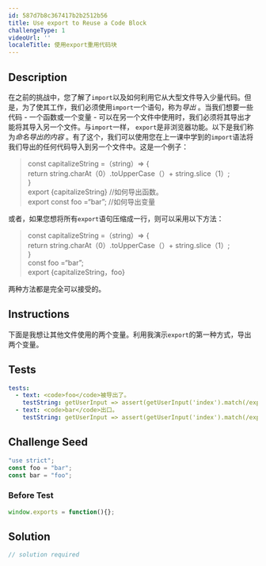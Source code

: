 ```yaml
---
id: 587d7b8c367417b2b2512b56
title: Use export to Reuse a Code Block
challengeType: 1
videoUrl: ''
localeTitle: 使用export重用代码块
---
```


## Description
<section id="description">在之前的挑战中，您了解了<code>import</code>以及如何利用它从大型文件导入少量代码。但是，为了使其工作，我们必须使用<code>import</code>一个语句，称为<dfn>导出</dfn> 。当我们想要一些代码 - 一个函数或一个变量 - 可以在另一个文件中使用时，我们必须将其导出才能将其导入另一个文件。与<code>import</code>一样， <code>export</code>是非浏览器功能。以下是我们称为<dfn>命名导出的内容</dfn> 。有了这个，我们可以使用您在上一课中学到的<code>import</code>语法将我们导出的任何代码导入到另一个文件中。这是一个例子： <blockquote> const capitalizeString =（string）=&gt; { <br> return string.charAt（0）.toUpperCase（）+ string.slice（1）; <br> } <br> export {capitalizeString} //如何导出函数。 <br> export const foo =“bar”; //如何导出变量</blockquote>或者，如果您想将所有<code>export</code>语句压缩成一行，则可以采用以下方法： <blockquote> const capitalizeString =（string）=&gt; { <br> return string.charAt（0）.toUpperCase（）+ string.slice（1）; <br> } <br> const foo =“bar”; <br> export {capitalizeString，foo} </blockquote>两种方法都是完全可以接受的。 </section>

## Instructions
<section id="instructions">下面是我想让其他文件使用的两个变量。利用我演示<code>export</code>的第一种方式，导出两个变量。 </section>

## Tests
<section id='tests'>

```yml
tests:
  - text: <code>foo</code>被导出了。
    testString: getUserInput => assert(getUserInput('index').match(/export\s+const\s+foo\s*=\s*"bar"/g), '<code>foo</code> is exported.');
  - text: <code>bar</code>出口。
    testString: getUserInput => assert(getUserInput('index').match(/export\s+const\s+bar\s*=\s*"foo"/g), '<code>bar</code> is exported.');

```

</section>

## Challenge Seed
<section id='challengeSeed'>

<div id='js-seed'>

```js
"use strict";
const foo = "bar";
const bar = "foo";

```

</div>

### Before Test
<div id='js-setup'>

```js
window.exports = function(){};

```

</div>


</section>

## Solution
<section id='solution'>

```js
// solution required
```
</section>
